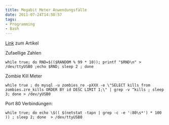 ```yaml
---
title: Megabit Meter Anwendungsfälle
date: 2011-07-24T14:58:57
tags:
- Programming
- Bash
---
```


[Link](/blog/2011/08/27/arduino-ich-baute-ein-megabitmeter/)
zum Artikel

Zufaellige Zahlen

    while true; do RND=$(($RANDOM % 99 * 10)); printf "$RND\n" > /dev/ttyUSB0 ;echo $RND; sleep 2 ; done

Zombie Kill Meter

    while true ; do mysql -u zombies_re -pXXX -e \"SELECT kills from zombies.zre_kills ORDER BY id DESC LIMIT 1;\" | grep -v ^kills ; sleep 3; done > /dev/yUSB0

Port 80 Verbindungen:

    while true; do echo \$(( $(netstat -tapn | grep -c -e ':80\s*') * 100 )) ; sleep 2; done  > /dev/ttyUSB0
